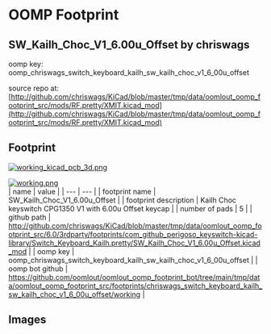# OOMP Footprint  
## SW_Kailh_Choc_V1_6.00u_Offset  by chriswags  
  
oomp key: oomp_chriswags_switch_keyboard_kailh_sw_kailh_choc_v1_6_00u_offset  
  
source repo at: [http://github.com/chriswags/KiCad/blob/master/tmp/data/oomlout_oomp_footprint_src/mods/RF.pretty/XMIT.kicad_mod](http://github.com/chriswags/KiCad/blob/master/tmp/data/oomlout_oomp_footprint_src/mods/RF.pretty/XMIT.kicad_mod)  
## Footprint  
  
[![working_kicad_pcb_3d.png](working_kicad_pcb_3d_600.png)](working_kicad_pcb_3d.png)  
  
[![working.png](working_600.png)](working.png)  
| name | value | 
| --- | --- | 
| footprint name | SW_Kailh_Choc_V1_6.00u_Offset | 
| footprint description | Kailh Choc keyswitch CPG1350 V1 with 6.00u Offset keycap | 
| number of pads | 5 | 
| github path | http://github.com/chriswags/KiCad/blob/master/tmp/data/oomlout_oomp_footprint_src/6.0/3rdparty/footprints/com_github_perigoso_keyswitch-kicad-library/Switch_Keyboard_Kailh.pretty/SW_Kailh_Choc_V1_6.00u_Offset.kicad_mod | 
| oomp key | oomp_chriswags_switch_keyboard_kailh_sw_kailh_choc_v1_6_00u_offset | 
| oomp bot github | https://github.com/oomlout/oomlout_oomp_footprint_bot/tree/main/tmp/data/oomlout_oomp_footprint_src/footprints/chriswags_switch_keyboard_kailh_sw_kailh_choc_v1_6_00u_offset/working | 
## Images  
